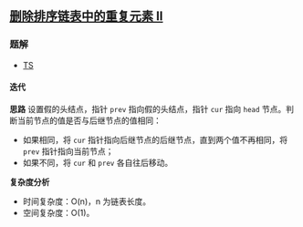 ## [删除排序链表中的重复元素 II](https://leetcode-cn.com/problems/remove-duplicates-from-sorted-list-ii/)
### 题解
+ [TS](../../ts/128/82.ts)

#### 迭代
**思路**
设置假的头结点，指针 `prev` 指向假的头结点，指针 `cur` 指向 `head` 节点。判断当前节点的值是否与后继节点的值相同：
+ 如果相同，将 `cur` 指针指向后继节点的后继节点，直到两个值不再相同，将 `prev` 指针指向当前节点；
+ 如果不同，将 `cur` 和 `prev` 各自往后移动。

**复杂度分析**
+ 时间复杂度：O(n)，n 为链表长度。
+ 空间复杂度：O(1)。